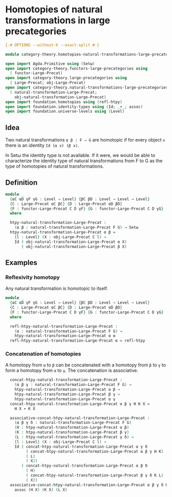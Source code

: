 # Homotopies of natural transformations in large precategories

```agda
{-# OPTIONS --without-K --exact-split #-}

module category-theory.homotopies-natural-transformations-large-precategories where

open import Agda.Primitive using (Setω)
open import category-theory.functors-large-precategories using
  ( functor-Large-Precat)
open import category-theory.large-precategories using
  ( Large-Precat; obj-Large-Precat)
open import category-theory.natural-transformations-large-precategories using
  ( natural-transformation-Large-Precat;
    obj-natural-transformation-Large-Precat)
open import foundation.homotopies using (refl-htpy)
open import foundation.identity-types using (Id; _∙_; assoc)
open import foundation.universe-levels using (Level)
```

## Idea

Two natural transformations `α β : F ⇒ G` are homotopic if for every object `x` there is an identity `Id (α x) (β x)`.

In Setω the identity type is not available. If it were, we would be able to characterize the identity type of natural transformations from F to G as the type of homotopies of natural transformations.

## Definition

```agda
module _
  {αC αD γF γG : Level → Level} {βC βD : Level → Level → Level}
  {C : Large-Precat αC βC} {D : Large-Precat αD βD}
  {F : functor-Large-Precat C D γF} {G : functor-Large-Precat C D γG}
  where

  htpy-natural-transformation-Large-Precat :
    (α β : natural-transformation-Large-Precat F G) → Setω
  htpy-natural-transformation-Large-Precat α β =
    {l : Level} (X : obj-Large-Precat C l) →
    Id ( obj-natural-transformation-Large-Precat α X)
       ( obj-natural-transformation-Large-Precat β X)
```

## Examples

### Reflexivity homotopy

Any natural transformation is homotopic to itself.

```agda
module _
  {αC αD γF γG : Level → Level} {βC βD : Level → Level → Level}
  {C : Large-Precat αC βC} {D : Large-Precat αD βD}
  {F : functor-Large-Precat C D γF} {G : functor-Large-Precat C D γG}
  where

  refl-htpy-natural-transformation-Large-Precat :
    (α : natural-transformation-Large-Precat F G) →
    htpy-natural-transformation-Large-Precat α α
  refl-htpy-natural-transformation-Large-Precat α = refl-htpy
```

### Concatenation of homotopies

A homotopy from `α` to `β` can be concatenated with a homotopy from `β` to `γ` to form a homotopy from `α` to `γ`. The concatenation is associative.

```agda
  concat-htpy-natural-transformation-Large-Precat :
    (α β γ : natural-transformation-Large-Precat F G) →
    htpy-natural-transformation-Large-Precat α β →
    htpy-natural-transformation-Large-Precat β γ →
    htpy-natural-transformation-Large-Precat α γ
  concat-htpy-natural-transformation-Large-Precat α β γ H K X =
    H X ∙ K X

  associative-concat-htpy-natural-transformation-Large-Precat :
    (α β γ δ : natural-transformation-Large-Precat F G)
    (H : htpy-natural-transformation-Large-Precat α β)
    (K : htpy-natural-transformation-Large-Precat β γ)
    (L : htpy-natural-transformation-Large-Precat γ δ) →
    {l : Level} (X : obj-Large-Precat C l) →
    Id ( concat-htpy-natural-transformation-Large-Precat α γ δ
         ( concat-htpy-natural-transformation-Large-Precat α β γ H K)
         ( L)
         ( X))
       ( concat-htpy-natural-transformation-Large-Precat α β δ
         ( H)
         ( concat-htpy-natural-transformation-Large-Precat β γ δ K L)
         ( X))
  associative-concat-htpy-natural-transformation-Large-Precat α β γ δ H K L X =
    assoc (H X) (K X) (L X)
```

